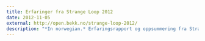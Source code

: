 ```yaml
---
title: Erfaringer fra Strange Loop 2012
date: 2012-11-05
external: http://open.bekk.no/strange-loop-2012/
description: "*In norwegian.* Erfaringsrapport og oppsummering fra StrangeLoop 2012: En spennende konferanse om nytenking rundt databaser, relasjonell programmering, og hva JavaScript kan brukes til."
---
```


